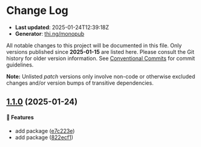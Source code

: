 # Change Log

- **Last updated**: 2025-01-24T12:39:18Z
- **Generator**: [thi.ng/monopub](https://thi.ng/monopub)

All notable changes to this project will be documented in this file.
Only versions published since **2025-01-15** are listed here.
Please consult the Git history for older version information.
See [Conventional Commits](https://conventionalcommits.org/) for commit guidelines.

**Note:** Unlisted _patch_ versions only involve non-code or otherwise excluded changes
and/or version bumps of transitive dependencies.

## [1.1.0](https://github.com/jackdbd/rapido/tree/@jackdbd/fastify-revocation-endpoint@1.1.0) (2025-01-24)

#### 🚀 Features

- add package ([e7c223e](https://github.com/jackdbd/rapido/commit/e7c223e))
- add package ([822ecf1](https://github.com/jackdbd/rapido/commit/822ecf1))
